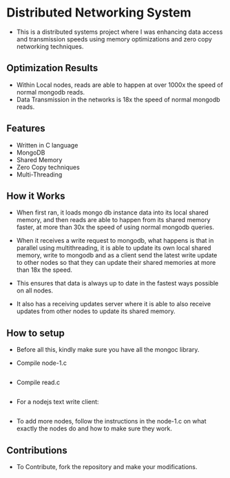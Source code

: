 # Distributed Networking System

- This is a distributed systems project where I was enhancing data access and transmission speeds using memory optimizations and zero copy networking techniques.

## Optimization Results
- Within Local nodes, reads are able to happen at over 1000x the speed of normal mongodb reads.
- Data Transmission in the networks is 18x the speed of normal mongodb reads.

## Features
- Written in C language
- MongoDB
- Shared Memory
- Zero Copy techniques
- Multi-Threading


## How it Works
- When first ran, it loads mongo db instance data into its local shared memory, and then reads are able to happen from its shared memory faster, at more than 30x the speed of using normal mongodb queries.

- When it receives a write request to mongodb, what happens is that in parallel using multithreading, it is able to update its own local shared memory, write to mongodb and as a client send the latest write update to other nodes so that they can update their shared memories at more than 18x the speed.

- This ensures that data is always up to date in the fastest ways possible on all nodes.

- It also has a receiving updates server where it is able to also receive updates from other nodes to update its shared memory.

## How to setup
- Before all this, kindly make sure you have all the mongoc library.

- Compile node-1.c
```gcc -o node-1 node-1.c  -Ofast $(pkg-config --cflags --libs libmongoc-1.0 libbson-1.0) -lpthread -lrt
```
- Compile read.c
```gcc -o read.c -Ofast
```

- For a nodejs text write client:
``` node local_write.js
```

- To add more nodes, follow the instructions in the node-1.c on what exactly the nodes do and how to make sure they work. 

## Contributions
- To Contribute, fork the repository and make your modifications.

